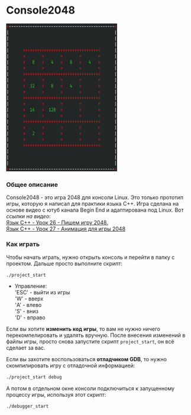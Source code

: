 # Console2048

<img src="https://github.com/OtryvnoyKalendar/console2048/blob/main/screenshots/screenshot%201.png" height="400" width="300" >

### Общее описание
Console2048 - это игра 2048 для консоли Linux. Это только прототип игры, которую я написал для практики языка C++.
Игра сделана на основе видео с ютуб канала Begin End и адаптирована под Linux. Вот *ссылки на видео*:  
[Язык С++ - Урок 26 - Пишем игру 2048.](https://www.youtube.com/watch?v=kxjj89Sf45M&pp=ygU30K_Qt9GL0Log0KErKyAtINCj0YDQvtC6IDI2IC0g0J_QuNGI0LXQvCDQuNCz0YDRgyAyMDQ4Lg%3D%3D)  
[Язык С++ - Урок 27 - Анимация для игры 2048](https://www.youtube.com/watch?v=P0H9VsKQz5o&pp=ygU30K_Qt9GL0Log0KErKyAtINCj0YDQvtC6IDI2IC0g0J_QuNGI0LXQvCDQuNCz0YDRgyAyMDQ4Lg%3D%3D)  

### Как играть
Чтобы начать играть, нужно открыть консоль и перейти в папку с проектом. Дальше просто выполните скрипт:
```sh
./project_start
```

- Управление:  
'ESC' - выйти из игры  
'W' - вверх  
'A' - влево  
'S' - вниз  
'D' - вправо  

Если вы хотите **изменить код игры**, то вам не нужно ничего перекомпелировать и удалять вручную. После внесения изменений в файлы игры, просто снова запустите скрипт `project_start`, он всё сделает за вас.

Если вы захотите воспользоваться **отладчиком GDB**, то нужно скомпилировать игру с отладочной информацией:
```sh
./project_start debug
```
А потом в отдельном окне консоли подключиться к запущенному процессу игры, используя этот скрипт:
```sh
./debugger_start
```


